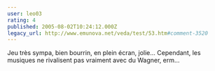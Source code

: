 ```yaml
---
user: leo03
rating: 4
published: 2005-08-02T10:24:12.000Z
legacy_url: http://www.emunova.net/veda/test/53.htm#comment-3520
---
```

Jeu très sympa, bien bourrin, en plein écran, jolie... Cependant, les musiques ne rivalisent pas vraiment avec du Wagner, erm...